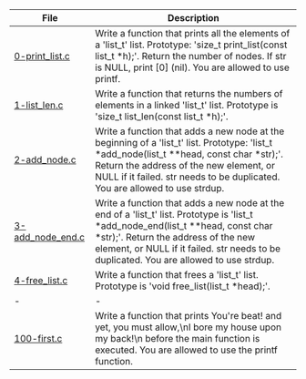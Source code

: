 |File|Description|
|-|-|
|[0-print_list.c](0-print_list.c)|Write a function that prints all the elements of a 'list_t' list. Prototype: 'size_t print_list(const list_t \*h);'. Return the number of nodes. If str is NULL, print [0] (nil). You are allowed to use printf.|
|[1-list_len.c](1-list_len.c)|Write a function that returns the numbers of elements in a linked 'list_t' list. Prototype is 'size_t list_len(const list_t \*h);'.|
|[2-add_node.c](2-add_node.c)|Write a function that adds a new node at the beginning of a 'list_t' list. Prototype: 'list_t \*add_node(list_t \*\*head, const char \*str);'. Return the address of the new element, or NULL if it failed. str needs to be duplicated. You are allowed to use strdup.|
|[3-add_node_end.c](3-add_node_end.c)|Write a function that adds a new node at the end of a 'list_t' list. Prototype is 'list_t \*add_node_end(list_t \*\*head, const char \*str);'. Return the address of the new element, or NULL if it failed. str needs to be duplicated. You are allowed to use strdup.|
|[4-free_list.c](4-free_list.c)|Write a function that frees a 'list_t' list. Prototype is 'void free_list(list_t \*head);'.|
|-|-|
|[100-first.c](100-first.c)|Write a function that prints You're beat! and yet, you must allow,\nI bore my house upon my back!\n before the main function is executed. You are allowed to use the printf function.|
